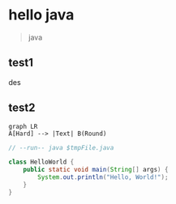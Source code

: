 # hello java

> java
## test1
des
## test2

```mermaid
graph LR
A[Hard] --> |Text| B(Round)
```

```java
// --run-- java $tmpFile.java

class HelloWorld {
    public static void main(String[] args) {
        System.out.println("Hello, World!");
    }
}
```